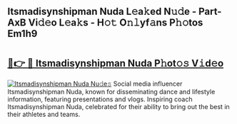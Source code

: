 ## Itsmadisynshipman Nuda L𝚎a𝚔ed N𝚞𝚍e - Part-AxB Vi𝚍𝚎o L𝚎a𝚔s - H𝚘𝚝 O𝚗𝚕yf𝚊ns P𝚑𝚘tos Em1h9

# <h2><a href="http://kfehzt5.oniu.top/?m=Itsmadisynshipman+Nuda">🔗👉 🔴 Itsmadisynshipman Nuda P𝚑ot𝚘𝚜 V𝚒d𝚎o</a></h2>

[![Itsmadisynshipman Nuda Nu𝚍e𝚜](https://i.imgur.com/0qMVB7G.gif)](http://kfehzt5.oniu.top/?m=Itsmadisynshipman+Nuda)
Social media influencer Itsmadisynshipman Nuda, known for disseminating dance and lifestyle information, featuring presentations and vlogs. Inspiring coach Itsmadisynshipman Nuda, celebrated for their ability to bring out the best in their athletes and teams.  
